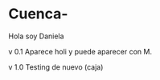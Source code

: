 # Cuenca-
Hola soy Daniela 

v 0.1 
Aparece holi y puede aparecer con M.

v 1.0 
Testing de nuevo (caja) 
